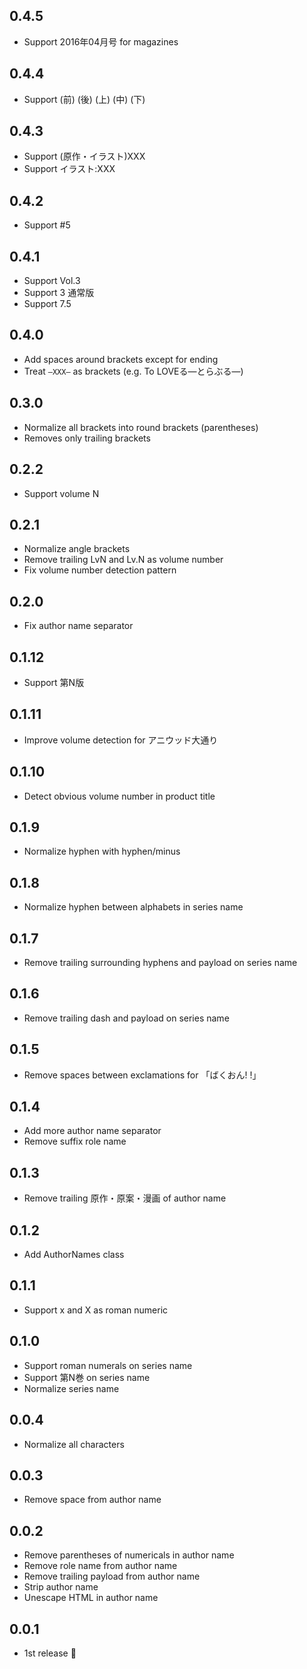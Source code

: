 ## 0.4.5
- Support 2016年04月号 for magazines

## 0.4.4
- Support (前) (後) (上) (中) (下)

## 0.4.3
- Support (原作・イラスト)XXX
- Support イラスト:XXX

## 0.4.2
- Support #5

## 0.4.1
- Support Vol.3
- Support 3 通常版
- Support 7.5

## 0.4.0
- Add spaces around brackets except for ending
- Treat `―XXX―` as brackets (e.g. To LOVEる―とらぶる―)

## 0.3.0
- Normalize all brackets into round brackets (parentheses)
- Removes only trailing brackets

## 0.2.2
- Support volume N

## 0.2.1
- Normalize angle brackets
- Remove trailing LvN and Lv.N as volume number
- Fix volume number detection pattern

## 0.2.0
- Fix author name separator

## 0.1.12
- Support 第N版

## 0.1.11
- Improve volume detection for アニウッド大通り

## 0.1.10
- Detect obvious volume number in product title

## 0.1.9
- Normalize hyphen with hyphen/minus

## 0.1.8
- Normalize hyphen between alphabets in series name

## 0.1.7
- Remove trailing surrounding hyphens and payload on series name

## 0.1.6
- Remove trailing dash and payload on series name

## 0.1.5
- Remove spaces between exclamations for 「ばくおん! !」

## 0.1.4
- Add more author name separator
- Remove suffix role name

## 0.1.3
- Remove trailing 原作・原案・漫画 of author name

## 0.1.2
- Add AuthorNames class

## 0.1.1
- Support x and X as roman numeric

## 0.1.0
- Support roman numerals on series name
- Support 第N巻 on series name
- Normalize series name

## 0.0.4
- Normalize all characters

## 0.0.3
- Remove space from author name

## 0.0.2
- Remove parentheses of numericals in author name
- Remove role name from author name
- Remove trailing payload from author name
- Strip author name
- Unescape HTML in author name

## 0.0.1
- 1st release :tada:
